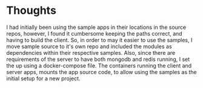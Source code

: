 # Thoughts

I had initially been using the sample apps in their locations in the source repos, however, I found it cumbersome keeping the paths correct, and having to build the client.
So, in order to may it easier to use the samples, I move sample source to it's own repo and included the modules as dependencies within their respective samples.
Also, since there are requirements of the server to have both mongodb and redis running, I set the up using a docker-compose file.
The containers running the client and server apps, mounts the app source code, to allow using the samples as the initial setup for a new project.

